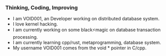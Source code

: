### Thinking, Coding, Improving
- I am VOID001, an Developer working on distributed database system.
- I love kernel hacking.
- I am currently working on some black⚡magic on database transaction processing.
- I am currently learning cpp/rust, metaprogramming, database system.
- My username VOID001 comes from the void * pointer in C/cpp.


<!--
**VOID001/VOID001** is a ✨ _special_ ✨ repository because its `README.md` (this file) appears on your GitHub profile.

Here are some ideas to get you started:

- 🔭 I’m currently working on ...
- 🌱 I’m currently learning ...
- 👯 I’m looking to collaborate on ...
- 🤔 I’m looking for help with ...
- 💬 Ask me about ...
- 📫 How to reach me: ...
- 😄 Pronouns: ...
- ⚡ Fun fact: ...
-->
